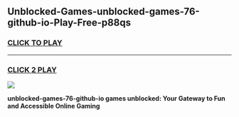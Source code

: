 
## Unblocked-Games-unblocked-games-76-github-io-Play-Free-p88qs
<h3>
<a href="https://premium76.site?title=unblocked-games-76-github-io&ref=19M">CLICK TO PLAY</a></h3>
<hr>

<h3>
<a href="https://premium76.site?title=unblocked-games-76-github-io&ref=19M">CLICK 2 PLAY</a>
  
</h3>

<a href="https://premium76.site?title=unblocked-games-76-github-io&ref=19M"><img src="https://clearcache.store/games.png"></a>


**unblocked-games-76-github-io games unblocked: Your Gateway to Fun and Accessible Online Gaming**
